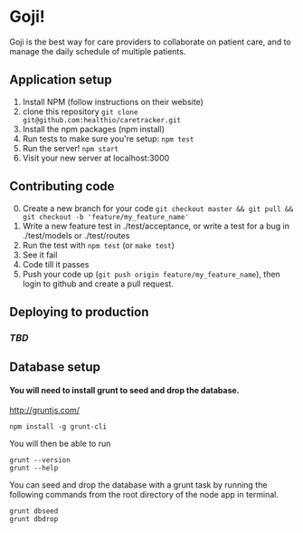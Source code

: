 # Goji!
Goji is the best way for care providers to collaborate on patient care, and
to manage the daily schedule of multiple patients.

## Application setup
1. Install NPM (follow instructions on their website)
2. clone this repository ```git clone git@github.com:healthio/caretracker.git```
3. Install the npm packages (npm install)
4. Run tests to make sure you're setup: ```npm test```
5. Run the server! ```npm start```
6. Visit your new server at localhost:3000

## Contributing code
0. Create a new branch for your code ```git checkout master && git pull && git checkout -b 'feature/my_feature_name'```
1. Write a new feature test in ./test/acceptance, or write a test for a bug in ./test/models or ./test/routes
2. Run the test with ```npm test``` (or ```make test```)
3. See it fail
4. Code till it passes
5. Push your code up (```git push origin feature/my_feature_name```), then login to github and create a pull request.

## Deploying to production
### *TBD*


## Database setup 
#### You will need to install grunt to seed and drop the database.

http://gruntjs.com/

```
npm install -g grunt-cli
```

You will then be able to run

```
grunt --version
grunt --help
```

You can seed and drop the database with a grunt task by running the following commands from the root directory of the node app in terminal.

```
grunt dbseed
grunt dbdrop
```
